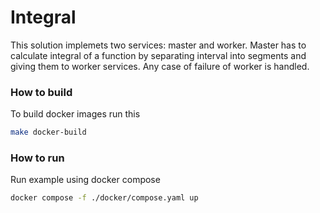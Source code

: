 # Integral

This solution implemets two services: master and worker. Master has to calculate integral
of a function by separating interval into segments and giving them to worker services.
Any case of failure of worker is handled.

### How to build

To build docker images run this

```sh
make docker-build
```

### How to run

Run example using docker compose

```sh
docker compose -f ./docker/compose.yaml up
```
